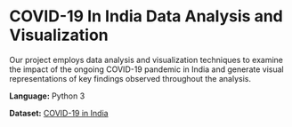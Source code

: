 # COVID-19 In India Data Analysis and Visualization

Our project employs data analysis and visualization techniques to examine the impact of the ongoing COVID-19 pandemic in India and generate visual representations of key findings observed throughout the analysis.

**Language:** Python 3

**Dataset:** [COVID-19 in India](https://www.kaggle.com/datasets/sudalairajkumar/covid19-in-india)

